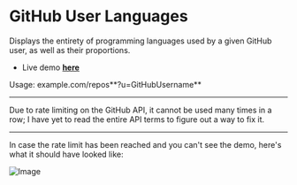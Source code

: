 # GitHub User Languages
Displays the entirety of programming languages used by a given GitHub user, as well as their proportions.

* Live demo **[here](http://avellar.ml/repos)**

Usage: example.com/repos**?u=GitHubUsername**

<hr>

Due to rate limiting on the GitHub API, it cannot be used many times in a row; I have yet to read the entire API terms to figure out a way to fix it.

<hr>

In case the rate limit has been reached and you can't see the demo, here's what it should have looked like:

![Image](http://i.imgur.com/ixYarBL.png)
